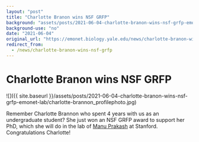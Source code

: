 ```yaml
---
layout: "post"
title: "Charlotte Branon wins NSF GRFP"
background: "assets/posts/2021-06-04-charlotte-branon-wins-nsf-grfp-emonet-lab/charlotte-brannon_profilephoto.jpg"
background-use: "no"
date: "2021-06-04"
original_url: "https://emonet.biology.yale.edu/news/charlotte-branon-wins-nsf-grfp"
redirect_from:
  - /news/charlotte-branon-wins-nsf-grfp
---
```

# Charlotte Branon wins NSF GRFP

![]({{ site.baseurl }}/assets/posts/2021-06-04-charlotte-branon-wins-nsf-grfp-emonet-lab/charlotte-brannon_profilephoto.jpg)

Remember Charlotte Brannon who spent 4 years with us as an undergraduate student? She just won an NSF GRFP award to support her PhD, which she will do in the lab of [Manu Prakash](https://web.stanford.edu/group/prakash-lab/cgi-bin/labsite/) at Stanford. Congratulations Charlotte!